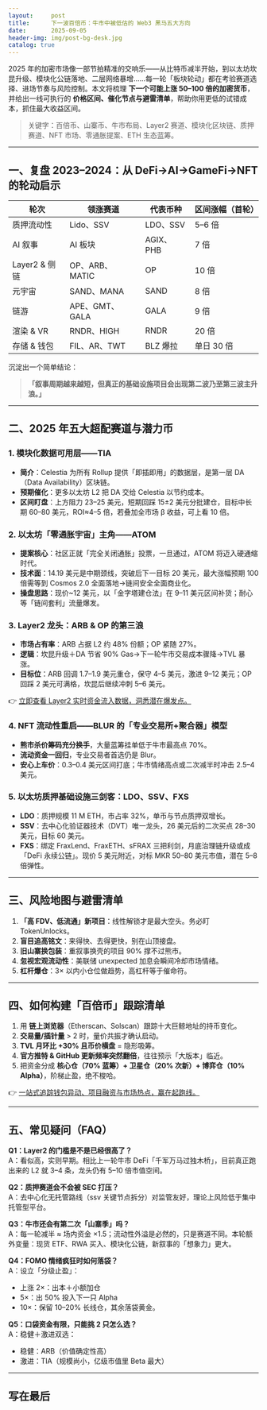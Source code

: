 ```yaml
---
layout:     post
title:      下一波百倍币：牛市中被低估的 Web3 黑马五大方向
date:       2025-09-05
header-img: img/post-bg-desk.jpg
catalog: true
---
```


2025 年的加密市场像一部节拍精准的交响乐——从比特币减半开始，到以太坊坎昆升级、模块化公链落地、二层网络暴增……每一轮「板块轮动」都在考验赛道选择、进场节奏与风险控制。本文将梳理 **下一个可能上涨 50–100 倍的加密货币**，并给出一线可执行的 **价格区间、催化节点与避雷清单**，帮助你用更低的试错成本，抓住最大收益区间。

> 关键字：百倍币、山寨币、牛市布局、Layer2 赛道、模块化区块链、质押赛道、NFT 市场、零通胀提案、ETH 生态蓝筹。

---

## 一、复盘 2023–2024：从 DeFi→AI→GameFi→NFT 的轮动启示

| 轮次 | 领涨赛道 | 代表币种 | 区间涨幅（首轮） |
|---|---|---|---|
| 质押流动性 | Lido、SSV | LDO、SSV | 5–6 倍 |
| AI 叙事 | AI 板块 | AGIX、PHB | 7 倍 |
| Layer2 & 侧链 | OP、ARB、MATIC | OP | 10 倍 |
| 元宇宙 | SAND、MANA | SAND | 8 倍 |
| 链游 | APE、GMT、GALA | GALA | 9 倍 |
| 渲染 & VR | RNDR、HIGH | RNDR | 20 倍 |
| 存储 & 钱包 | FIL、AR、TWT | BLZ 爆拉 | 单日 30 倍 |

沉淀出一个简单结论：  
> **「叙事周期越来越短，但真正的基础设施项目会出现第二波乃至第三波主升浪。」**

---

## 二、2025 年五大超配赛道与潜力币

### 1. 模块化数据可用层——TIA
- **简介**：Celestia 为所有 Rollup 提供「即插即用」的数据层，是第一层 DA（Data Availability）区块链。
- **预期催化**：更多以太坊 L2 把 DA 交给 Celestia 以节约成本。
- **区间盯盘**：上方阻力 23–25 美元，短期回踩 15±2 美元分批建仓，目标中长期 60–80 美元，ROI≈4–5 倍，若叠加全市场 β 收益，可上看 10 倍。

### 2. 以太坊「零通胀宇宙」主角——ATOM
- **提案核心**：社区正就「完全关闭通胀」投票，一旦通过，ATOM 将迈入硬通缩时代。
- **技术面**：14.19 美元是中期颈线，突破后下一目标 20 美元，最大涨幅预期 100 倍需等到 Cosmos 2.0 全面落地→链间安全全面商业化。
- **操盘思路**：现价~12 美元，以「金字塔建仓法」在 9–11 美元区间补货；耐心等「链间套利」流量爆发。

### 3. Layer2 龙头：ARB & OP 的第三浪
- **市场占有率**：ARB 占据 L2 约 48% 份额；OP 紧随 27%。
- **逻辑**：坎昆升级＋DA 节省 90% Gas→下一轮牛市交易成本骤降→TVL 暴涨。  
- **目标位**：ARB 回调 1.7–1.9 美元重仓，保守 4–5 美元，激进 9–12 美元；OP 回踩 2 美元可满格，坎昆后继续冲刺 5–6 美元。

👉 [立即查看 Layer2 实时资金流入数据，洞悉潜在爆发点。](https://okxdog.com/)

### 4. NFT 流动性重启——BLUR 的「专业交易所+聚合器」模型
- **熊市杀价筹码充分换手**，大量蓝筹挂单低于牛市最高点 70%。
- **流动资金一回归**，专业交易者首选仍是 Blur。  
- **安心上车价**：0.3–0.4 美元区间打底；牛市情绪高点或二次减半时冲击 2.5–4 美元。

### 5. 以太坊质押基础设施三剑客：LDO、SSV、FXS
- **LDO**：质押规模 11 M ETH，市占率 32%，单币与节点质押双增长。
- **SSV**：去中心化验证器技术（DVT）唯一龙头，26 美元后的二次买点 28–30 美元，目标 60 美元。
- **FXS**：绑定 FraxLend、FraxETH、sFRAX 三把利剑，月底治理链升级或成「DeFi 永续公链」。现价 5 美元附近，对标 MKR 50–80 美元市值，潜在 5–8 倍弹性。

---

## 三、风险地图与避雷清单

1. **「高 FDV、低流通」新项目**：线性解锁才是最大空头。务必盯 TokenUnlocks。
2. **盲目追高铭文**：来得快、去得更快，别在山顶接盘。
3. **旧山寨换包装**：重叙事换壳的项目 90% 撑不过熊市。
4. **忽视宏观流动性**：美联储 unexpected 加息会瞬间冷却市场情绪。
5. **杠杆爆仓**：3× 以内小仓位做趋势，高杠杆等于催命符。

---

## 四、如何构建「百倍币」跟踪清单

1. 用 **链上浏览器**（Etherscan、Solscan）跟踪十大巨鲸地址的持币变化。  
2. **交易量/插针量** > 2 时，量价共振才确认启动。  
3. **TVL 月环比 +30% 且币价横盘** = 隐形吸筹。  
4. **官方推特 & GitHub 更新频率突然翻倍**，往往预示「大版本」临近。  
5. 把资金分成 **核心仓（70% 蓝筹）+ 卫星仓（20% 次新）+ 博弈仓（10% Alpha）**，阶梯止盈，绝不梭哈。

👉 [一站式追踪钱包异动、项目融资与市场热点，赢在起跑线。](https://okxdog.com/)

---

## 五、常见疑问（FAQ）

**Q1：Layer2 的门槛是不是已经很高了？**  
A：看似高，实则早期。相比上一轮牛市 DeFi「千军万马过独木桥」，目前真正跑出来的 L2 就 3–4 条，龙头仍有 5–10 倍市值空间。

**Q2：质押赛道会不会被 SEC 打压？**  
A：去中心化无托管路线（ssv 关键节点拆分）对监管友好，理论上风险低于集中托管型平台。

**Q3：牛市还会有第二次「山寨季」吗？**  
A：每一轮减半 ≈ 场内资金 ×1.5；流动性外溢是必然的，只是赛道不同。本轮额外变量：现货 ETF、RWA 买入、模块化公链，新叙事的「想象力」更大。

**Q4：FOMO 情绪疯狂时如何落袋？**  
A：设立「分级止盈」：  
- 上涨 2×：出本＋小额加仓  
- 5×：出 50% 投入下一只 Alpha  
- 10×：保留 10–20% 长线仓，其余落袋黄金。

**Q5：口袋资金有限，只能挑 2 只怎么选？**  
A：稳健＋激进双选：  
- 稳健：ARB（价值确定性高）  
- 激进：TIA（规模尚小，亿级市值里 Beta 最大）

---

## 写在最后